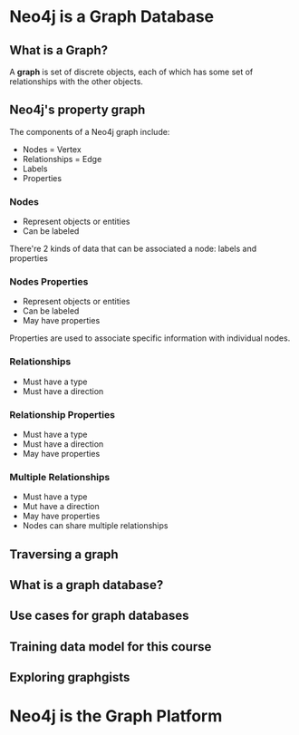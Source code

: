 # Neo4j is a Graph Database

## What is a Graph?

A __graph__ is set of discrete objects, each of which has some set of relationships with the other objects.

## Neo4j's property graph

The components of a Neo4j graph include:

- Nodes = Vertex
- Relationships = Edge
- Labels
- Properties

### Nodes

- Represent objects or entities
- Can be labeled

There're 2 kinds of data that can be associated a node: labels and properties

### Nodes Properties

- Represent objects or entities
- Can be labeled
- May have properties

Properties are used to associate specific information with individual nodes.

### Relationships

- Must have a type
- Must have a direction

### Relationship Properties

- Must have a type
- Must have a direction
- May have properties

### Multiple Relationships

- Must have a type
- Mut have a direction
- May have properties
- Nodes can share multiple relationships

## Traversing a graph

## What is a graph database?

## Use cases for graph databases

## Training data model for this course

## Exploring graphgists


# Neo4j is the Graph Platform